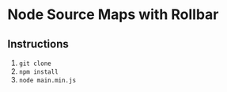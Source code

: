 # Node Source Maps with Rollbar

## Instructions
1. `git clone`
2. `npm install`
3. `node main.min.js`
